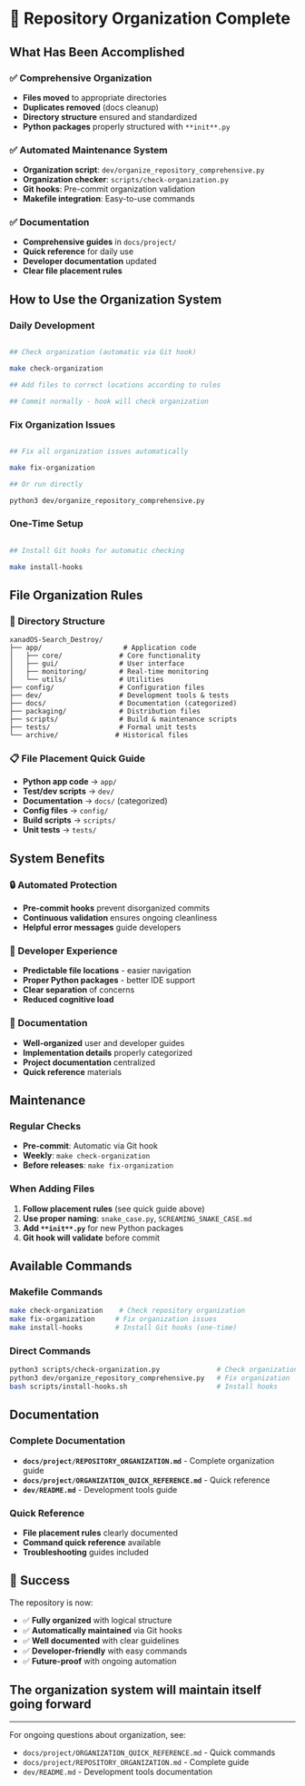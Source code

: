 # 🎉 Repository Organization Complete

## What Has Been Accomplished

### ✅ Comprehensive Organization

- **Files moved** to appropriate directories
- **Duplicates removed** (docs cleanup)
- **Directory structure** ensured and standardized
- **Python packages** properly structured with `**init**.py`

### ✅ Automated Maintenance System

- **Organization script**: `dev/organize_repository_comprehensive.py`
- **Organization checker**: `scripts/check-organization.py`
- **Git hooks**: Pre-commit organization validation
- **Makefile integration**: Easy-to-use commands

### ✅ Documentation

- **Comprehensive guides** in `docs/project/`
- **Quick reference** for daily use
- **Developer documentation** updated
- **Clear file placement rules**

## How to Use the Organization System

### Daily Development

```bash

## Check organization (automatic via Git hook)

make check-organization

## Add files to correct locations according to rules

## Commit normally - hook will check organization

```

### Fix Organization Issues

```bash

## Fix all organization issues automatically

make fix-organization

## Or run directly

python3 dev/organize_repository_comprehensive.py
```

### One-Time Setup

```bash

## Install Git hooks for automatic checking

make install-hooks
```

## File Organization Rules

### 📁 Directory Structure

```text
xanadOS-Search_Destroy/
├── app/                    # Application code
│   ├── core/              # Core functionality
│   ├── gui/               # User interface
│   ├── monitoring/        # Real-time monitoring
│   └── utils/             # Utilities
├── config/                # Configuration files
├── dev/                   # Development tools & tests
├── docs/                  # Documentation (categorized)
├── packaging/             # Distribution files
├── scripts/               # Build & maintenance scripts
├── tests/                 # Formal unit tests
└── archive/              # Historical files
```

### 📋 File Placement Quick Guide

- **Python app code** → `app/`
- **Test/dev scripts** → `dev/`
- **Documentation** → `docs/` (categorized)
- **Config files** → `config/`
- **Build scripts** → `scripts/`
- **Unit tests** → `tests/`

## System Benefits

### 🔒 Automated Protection

- **Pre-commit hooks** prevent disorganized commits
- **Continuous validation** ensures ongoing cleanliness
- **Helpful error messages** guide developers

### 🎯 Developer Experience

- **Predictable file locations** - easier navigation
- **Proper Python packages** - better IDE support
- **Clear separation** of concerns
- **Reduced cognitive load**

### 📖 Documentation

- **Well-organized** user and developer guides
- **Implementation details** properly categorized
- **Project documentation** centralized
- **Quick reference** materials

## Maintenance

### Regular Checks

- **Pre-commit**: Automatic via Git hook
- **Weekly**: `make check-organization`
- **Before releases**: `make fix-organization`

### When Adding Files

1. **Follow placement rules** (see quick guide above)
2. **Use proper naming**: `snake_case.py`, `SCREAMING_SNAKE_CASE.md`
3. **Add `**init**.py`** for new Python packages
4. **Git hook will validate** before commit

## Available Commands

### Makefile Commands

```bash
make check-organization    # Check repository organization
make fix-organization     # Fix organization issues
make install-hooks        # Install Git hooks (one-time)
```

### Direct Commands

```bash
python3 scripts/check-organization.py              # Check organization
python3 dev/organize_repository_comprehensive.py   # Fix organization
bash scripts/install-hooks.sh                      # Install hooks
```

## Documentation

### Complete Documentation

- **`docs/project/REPOSITORY_ORGANIZATION.md`** - Complete organization guide
- **`docs/project/ORGANIZATION_QUICK_REFERENCE.md`** - Quick reference
- **`dev/README.md`** - Development tools guide

### Quick Reference

- **File placement rules** clearly documented
- **Command quick reference** available
- **Troubleshooting** guides included

## 🎊 Success

The repository is now:

- ✅ **Fully organized** with logical structure
- ✅ **Automatically maintained** via Git hooks
- ✅ **Well documented** with clear guidelines
- ✅ **Developer-friendly** with easy commands
- ✅ **Future-proof** with ongoing automation

## The organization system will maintain itself going forward

---

For ongoing questions about organization, see:

- `docs/project/ORGANIZATION_QUICK_REFERENCE.md` - Quick commands
- `docs/project/REPOSITORY_ORGANIZATION.md` - Complete guide
- `dev/README.md` - Development tools documentation
